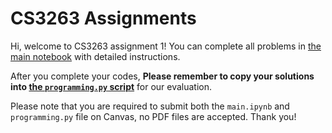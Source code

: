 # CS3263 Assignments

Hi, welcome to CS3263 assignment 1! You can complete all problems in [the main notebook](./main.ipynb) with detailed instructions.

After you complete your codes, **Please remember to copy your solutions into [the `programming.py` script](./programming.py)** for our evaluation.

Please note that you are required to submit both the `main.ipynb` and `programming.py` file on Canvas, no PDF files are accepted. Thank you!